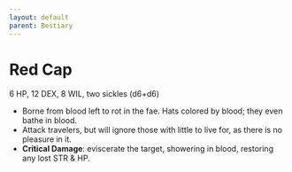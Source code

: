 ```yaml
---
layout: default
parent: Bestiary
---
```


# Red Cap

6 HP, 12 DEX, 8 WIL, two sickles (d6+d6)

- Borne from blood left to rot in the fae. Hats colored by blood; they even bathe in blood.
- Attack travelers, but will ignore those with little to live for, as there is no pleasure in it.
- **Critical Damage**: eviscerate the target, showering in blood, restoring any lost STR & HP.
